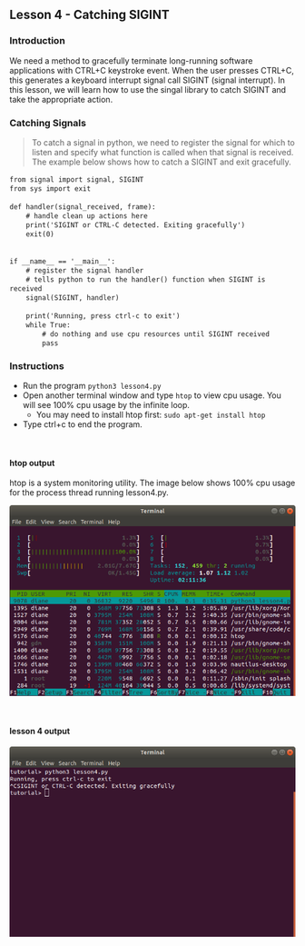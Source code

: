 ## Lesson 4 - Catching SIGINT

### Introduction

We need a method to gracefully terminate long-running software applications with CTRL+C keystroke event. When the user presses CTRL+C, this generates a keyboard interrupt signal call SIGINT (signal interrupt). In this lesson, we will learn how to use the singal library to catch SIGINT and take the appropriate action.

### Catching Signals
> To catch a signal in python, we need to register the signal for which to listen and specify what function is called when that signal is received. The example below shows how to catch a SIGINT and exit gracefully.

```
from signal import signal, SIGINT
from sys import exit 

def handler(signal_received, frame):
    # handle clean up actions here
    print('SIGINT or CTRL-C detected. Exiting gracefully')
    exit(0)


if __name__ == '__main__':
    # register the signal handler
    # tells python to run the handler() function when SIGINT is received
    signal(SIGINT, handler)

    print('Running, press ctrl-c to exit')
    while True:
        # do nothing and use cpu resources until SIGINT received
        pass

```


### Instructions

- Run the program `python3 lesson4.py`
- Open another terminal window and type `htop` to view cpu usage. You will see 100% cpu usage by the infinite loop.
    - You may need to install htop first: `sudo apt-get install htop`
- Type ctrl+c to end the program.

<br>

#### htop output

htop is a system monitoring utility. The image below shows 100% cpu usage for the process thread running lesson4.py.

![htop output](./images/htop_output.png "htop shows 100% cpu usage") 

<br>

#### lesson 4 output

![lesson 4 output](./images/lesson4_output.png "catching ctrl+c") 

<br>

